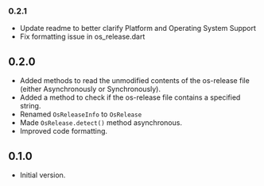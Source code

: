 ### 0.2.1
- Update readme to better clarify Platform and Operating System Support
- Fix formatting issue in os_release.dart

## 0.2.0
- Added methods to read the unmodified contents of the os-release file (either Asynchronously or Synchronously).
- Added a method to check if the os-release file contains a specified string.
- Renamed ``OsReleaseInfo`` to `OsRelease`
- Made ``OsRelease.detect()`` method asynchronous. 
- Improved code formatting.

## 0.1.0

- Initial version.
